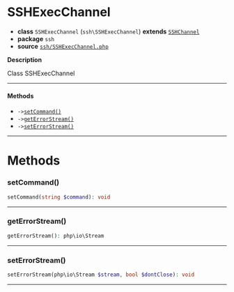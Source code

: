 # SSHExecChannel

- **class** `SSHExecChannel` (`ssh\SSHExecChannel`) **extends** [`SSHChannel`](api-docs/classes/ssh/SSHChannel.md)
- **package** `ssh`
- **source** [`ssh/SSHExecChannel.php`](./src/main/resources/JPHP-INF/sdk/ssh/SSHExecChannel.php)

**Description**

Class SSHExecChannel

---

#### Methods

- `->`[`setCommand()`](#method-setcommand)
- `->`[`getErrorStream()`](#method-geterrorstream)
- `->`[`setErrorStream()`](#method-seterrorstream)

---
# Methods

<a name="method-setcommand"></a>

### setCommand()
```php
setCommand(string $command): void
```

---

<a name="method-geterrorstream"></a>

### getErrorStream()
```php
getErrorStream(): php\io\Stream
```

---

<a name="method-seterrorstream"></a>

### setErrorStream()
```php
setErrorStream(php\io\Stream $stream, bool $dontClose): void
```

---
